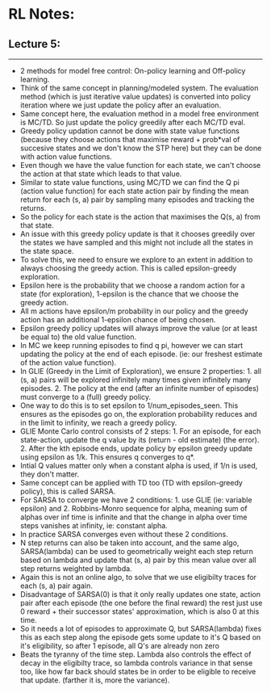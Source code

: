 # RL Notes:

## Lecture 5:
---
* 2 methods for model free control: On-policy learning and Off-policy learning.
* Think of the same concept in planning/modeled system. The evaluation method (which is just iterative value updates) is converted into policy iteration where we just update the policy after an evaluation.
* Same concept here, the evaluation method in a model free environment is MC/TD. So just update the policy greedily after each MC/TD eval.
* Greedy policy updation cannot be done with state value functions (because they choose actions that maximise reward + prob*val of succesive states and we don't know the STP here) but they can be done with action value functions.
* Even though we have the value function for each state, we can't choose the action at that state which leads to that value.
* Similar to state value functions, using MC/TD we can find the Q pi (action value function) for each state action pair by finding the mean return for each (s, a) pair by sampling many episodes and tracking the returns.
* So the policy for each state is the action that maximises the Q(s, a) from that state.
* An issue with this greedy policy update is that it chooses greedily over the states we have sampled and this might not include all the states in the state space.
* To solve this, we need to ensure we explore to an extent in addition to always choosing the greedy action. This is called epsilon-greedy exploration.
* Epsilon here is the probability that we choose a random action for a state (for exploration), 1-epsilon is the chance that we choose the greedy action.
* All m actions have epsilon/m probability in our policy and the greedy action has an additional 1-epsilon chance of being chosen.
* Epsilon greedy policy updates will always improve the value (or at least be equal to) the old value function. 
* In MC we keep running episodes to find q pi, however we can start updating the policy at the end of each episode. (ie: our freshest estimate of the action value function). 
* In GLIE (Greedy in the Limit of Exploration), we ensure 2 properties: 1. all (s, a) pairs will be explored infinitely many times given infinitely many episodes. 2. The policy at the end (after an infinite number of episodes) must converge to a (full) greedy policy.
* One way to do this is to set epsilon to 1/num_episodes_seen. This ensures as the episodes go on, the exploration probability reduces and in the limit to infinity, we reach a greedy policy. 
* GLIE Monte Carlo control consists of 2 steps: 1. For an episode, for each state-action, update the q value by its (return - old estimate) (the error). 2. After the kth episode ends, update policy by epsilon greedy update using epsilon as 1/k. This ensures q converges to q*.
* Intial Q values matter only when a constant alpha is used, if 1/n is used, they don't matter.
* Same concept can be applied with TD too (TD with epsilon-greedy policy), this is called SARSA.
* For SARSA to converge we have 2 conditions: 1. use GLIE (ie: variable epsilon) and 2. Robbins-Monro sequence for alpha, meaning sum of alphas over inf time is infinite and that the change in alpha over time steps vanishes at infinity, ie: constant alpha.
* In practice SARSA converges even without these 2 conditions. 
* N step returns can also be taken into account, and the same algo, SARSA(lambda) can be used to geometrically weight each step return based on lambda and update that (s, a) pair by this mean value over all step returns weighted by lambda.
* Again this is not an online algo, to solve that we use eligibilty traces for each (s, a) pair again.
* Disadvantage of SARSA(0) is that it only really updates one state, action pair after each episode (the one before the final reward) the rest just use 0 reward + their successor states' approximation, which is also 0 at this time.
* So it needs a lot of episodes to approximate Q, but SARSA(lambda) fixes this as each step along the episode gets some update to it's Q based on it's eligibility, so after 1 episode, all Q's are already non zero
* Beats the tyranny of the time step. Lambda also controls the effect of decay in the eligibilty trace, so lambda controls variance in that sense too, like how far back should states be in order to be eligible to receive that update. (farther it is, more the variance).
